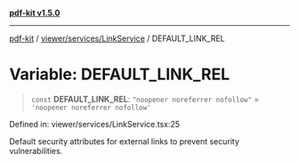 [**pdf-kit v1.5.0**](../../../../README.md)

***

[pdf-kit](../../../../modules.md) / [viewer/services/LinkService](../README.md) / DEFAULT\_LINK\_REL

# Variable: DEFAULT\_LINK\_REL

> `const` **DEFAULT\_LINK\_REL**: `"noopener noreferrer nofollow"` = `'noopener noreferrer nofollow'`

Defined in: viewer/services/LinkService.tsx:25

Default security attributes for external links to prevent security vulnerabilities.
